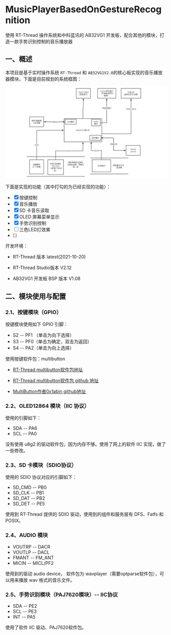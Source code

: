 # MusicPlayerBasedOnGestureRecognition
使用 RT-Thread 操作系统和中科蓝讯的 AB32VG1 开发板，配合其他的模块，打造一款手势识别控制的音乐播放器

## 一、概述

本项目是基于实时操作系统 `RT-Thread` 和 `AB32VG1V2.0`的核心板实现的音乐播放器模块，下面是目前规划的系统框图：

![image-20211117225822556](doc_picture/image-20211117225822556.png)

下面是实现的功能（其中打勾的为已经实现的功能）：

- [x] 按键控制
- [x] 音乐播放
- [x] SD 卡音乐读取
- [x] OLED 屏幕菜单显示
- [x] 手势识别控制
- [ ] 三色LED灯效果
- [ ] 

开发环境：

- RT-Thread 版本 latest(2021-10-20)

- RT-Thread Studio版本  V2.12
- AB32VG1 开发板 BSP 版本 V1.08

## 二、模块使用与配置

### 2.1、按键模块（GPIO）

按键模块使用如下 GPIO 引脚：

- S2 -- PF1 （单击为向下选择）
- S3 -- PF0（单击为确定，双击为返回）
- S4 -- PA2（单击为向上选择）

使用按键软件包：multibutton 

- [RT-Thread multibutton软件包地址](http://packages.rt-thread.org/detail.html?package=MultiButton)
- [RT-Thread multibutton软件包 github 地址](https://github.com/liu2guang/MultiButton#readme)

- [MultiButton作者0x1abin github地址](https://github.com/0x1abin/MultiButton) 

### 2.2、OLED12864 模块（IIC 协议）

使用的引脚如下：

- SDA --  PA6
- SCL --  PA0

没有使用 u8g2 的驱动软件包，因为内存不够。使用了网上的软件 IIC 实现，做了一些修改。



### 2.3、SD 卡模块（SDIO协议）

使用的 SDIO 协议对应的引脚如下：

- SD_CMD -- PB0
- SD_CLK -- PB1
- SD_DAT -- PB2
- SD_DET -- PE5

使用到 RT-Thread 提供的 SDIO 驱动，使用到的组件和服务层有 DFS、Fatfs 和 POSIX。



### 2.4、AUDIO 模块

- VOUTRP -- DACR
- VOUTLP -- DACL
- FMANT -- FM_ANT
- MICIN -- MICL/PF2

使用到的驱动 audio device， 软件包为 wavplayer（需要optparse软件包），可以用来播放 wav 格式的音乐文件。



### 2.5、手势识别模块（PAJ7620模块）-- IIC协议

- SDA -- PE2
- SCL -- PE3
- INT -- PA5

使用了软件 IIC 驱动、PAJ7620软件包。
